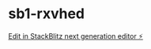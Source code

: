 # sb1-rxvhed

[Edit in StackBlitz next generation editor ⚡️](https://stackblitz.com/~/github.com/juliove498/sb1-rxvhed)
